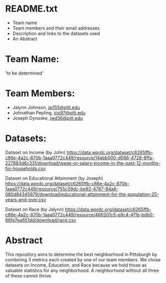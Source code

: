 # README.txt

  * Team name
  * Team members and their email addresses
  * Description and links to the datasets used
  * An Abstract

# Team Name:
'to be determined'

# Team Members:

* Jalynn Johnson, jaj155@pitt.edu
* Johnathan Pepling, jcp97@pitt.edu
* Joseph Dynoske, jwd36@pitt.edu

# Datasets:

Dataset on Income (by John)
https://data.wprdc.org/dataset/c6265ffb-c86e-4a2c-870b-1aaa0772c449/resource/14abb000-d066-4728-8ffa-227883d6c331/download/wage-or-salary-income-in-the-past-12-months-for-households.csv

Dataset on Educational Attainment (by Joseph)
https://data.wprdc.org/dataset/c6265ffb-c86e-4a2c-870b-1aaa0772c449/resource/755c09dc-be92-4787-84a6-080d84345979/download/educational-attainment-for-the-population-25-years-and-over.csv

Dataset on Race (by Jalynn)
https://data.wprdc.org/dataset/c6265ffb-c86e-4a2c-870b-1aaa0772c449/resource/466201c5-e8c4-4f1b-bdb0-66fe7ea651dd/download/race.csv


# Abstract
This repository aims to determine the best neighborhood in Pittsburgh by combining 3 metrics each created by one of our team members. We chose datasets on Income, Education, and Race because we hold those as valuable statistics for any neighborhood. A neighborhood without all three of these cannot thrive.